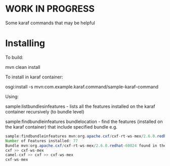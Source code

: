 WORK IN PROGRESS
================

Some karaf commands that may be helpful


Installing
==========

To build:

mvn clean install

To install in karaf container:

osgi:install -s mvn:com.example.karaf.command/sample-karaf-command


Using:

sample:listbundlesinfeatures - lists all the features installed on the karaf container recursively (to bundle level)

sample:findbundleinfeatures bundlelocation - find the features (installed on the karaf container) that include specified bundle e.g. 

```java
sample:findbundleinfeatures mvn:org.apache.cxf/cxf-rt-ws-mex/2.6.0.redhat-60024
Number of Features installed: 77
Bundle mvn:org.apache.cxf/cxf-rt-ws-mex/2.6.0.redhat-60024 found in the following features:
cxf >> cxf-ws-mex
camel-cxf >> cxf >> cxf-ws-mex
cxf-ws-mex
```
